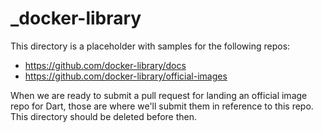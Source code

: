 # _docker-library

This directory is a placeholder with samples for the following repos:

- https://github.com/docker-library/docs
- https://github.com/docker-library/official-images

When we are ready to submit a pull request for landing an official image repo
for Dart, those are where we'll submit them in reference to this repo. This
directory should be deleted before then.
